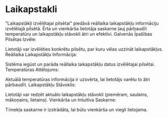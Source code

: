 # Laikapstakli
"Laikapstākļi izvēlētajai pilsētai" piedāvā reāllaika laikapstākļu informāciju izvēlētajā pilsētā. Ērta un vienkārša lietotāja saskarne ļauj pārbaudīt temperatūru un laikapstākļu stāvokli ātri un efektīvi.
Galvenās Īpašības
Pilsētas Izvēle:

Lietotāji var izvēlēties konkrētu pilsētu, par kuru vēlas uzzināt laikapstākļus.
Reāllaika Laikapstākļu Informācija:

Sistēma iegūst un parāda reāllaika laikapstākļu datus izvēlētajai pilsētai.
Temperatūras Attēlojums:

Aktuālā temperatūras informācija ir uzsvērta, lai lietotājs varētu to ātri pārbaudīt.
Laikapstākļu Stāvoklis:

Lietotāji var redzēt aktuālo laikapstākļu stāvokli (piemēram, saulains, mākoņains, lietains).
Vienkārša un Intuitīva Saskarne:

Tīmekļa saskarne ir izstrādāta, lai būtu vienkārša un viegli lietojama.
